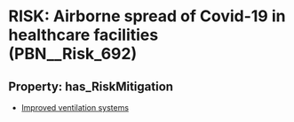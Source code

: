 # RISK: __Airborne spread of Covid-19 in healthcare facilities__ (PBN__Risk_692)

## Property: has_RiskMitigation

* [Improved ventilation systems](PBN__RiskMitigation_84)

